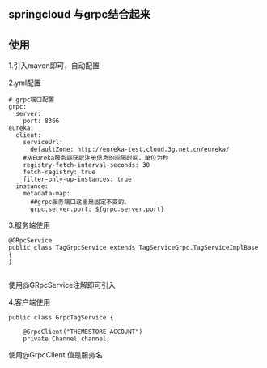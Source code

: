 ## springcloud 与grpc结合起来

##  使用
1.引入maven即可，自动配置

2.yml配置
```
# grpc端口配置
grpc:
  server:
    port: 8366
eureka:
  client:
    serviceUrl:
      defaultZone: http://eureka-test.cloud.3g.net.cn/eureka/
    #从Eureka服务端获取注册信息的间隔时间，单位为秒
    registry-fetch-interval-seconds: 30
    fetch-registry: true
    filter-only-up-instances: true
  instance:
    metadata-map:
      ##grpc服务端口这里是固定不变的。
      grpc.server.port: ${grpc.server.port}

```

3.服务端使用

```$xslt
@GRpcService
public class TagGrpcService extends TagServiceGrpc.TagServiceImplBase {
}


```

使用@GRpcService注解即可引入

4.客户端使用

````$xslt
public class GrpcTagService {

    @GrpcClient("THEMESTORE-ACCOUNT")
    private Channel channel;
````

使用@GrpcClient 值是服务名






